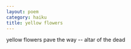```yaml
---
layout: poem
category: haiku
title: yellow flowers
---
```

yellow flowers
pave the way --
altar of the dead
